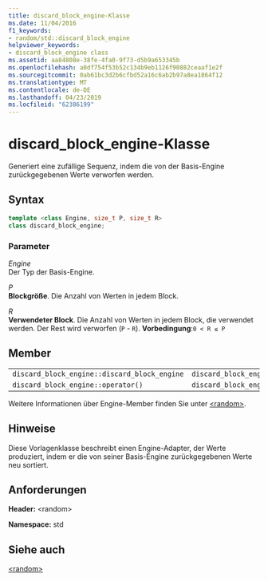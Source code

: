 ```yaml
---
title: discard_block_engine-Klasse
ms.date: 11/04/2016
f1_keywords:
- random/std::discard_block_engine
helpviewer_keywords:
- discard_block_engine class
ms.assetid: aa84808e-38fe-4fa0-9f73-d5b9a653345b
ms.openlocfilehash: a0df754f53b52c134b9eb1126f90882ceaaf1e2f
ms.sourcegitcommit: 0ab61bc3d2b6cfbd52a16c6ab2b97a8ea1864f12
ms.translationtype: MT
ms.contentlocale: de-DE
ms.lasthandoff: 04/23/2019
ms.locfileid: "62386199"
---
```

# <a name="discardblockengine-class"></a>discard_block_engine-Klasse

Generiert eine zufällige Sequenz, indem die von der Basis-Engine zurückgegebenen Werte verworfen werden.

## <a name="syntax"></a>Syntax

```cpp
template <class Engine, size_t P, size_t R>
class discard_block_engine;
```

### <a name="parameters"></a>Parameter

*Engine*<br/>
Der Typ der Basis-Engine.

*P*<br/>
**Blockgröße**. Die Anzahl von Werten in jedem Block.

*R*<br/>
**Verwendeter Block**. Die Anzahl von Werten in jedem Block, die verwendet werden. Der Rest wird verworfen (`P` - `R`). **Vorbedingung**:`0 < R ≤ P`

## <a name="members"></a>Member

||||
|-|-|-|
|`discard_block_engine::discard_block_engine`|`discard_block_engine::base`|`discard_block_engine::discard`|
|`discard_block_engine::operator()`|`discard_block_engine::base_type`|`discard_block_engine::seed`|

Weitere Informationen über Engine-Member finden Sie unter [\<random&gt;](../standard-library/random.md).

## <a name="remarks"></a>Hinweise

Diese Vorlagenklasse beschreibt einen Engine-Adapter, der Werte produziert, indem er die von seiner Basis-Engine zurückgegebenen Werte neu sortiert.

## <a name="requirements"></a>Anforderungen

**Header:** \<random>

**Namespace:** std

## <a name="see-also"></a>Siehe auch

[\<random>](../standard-library/random.md)<br/>

